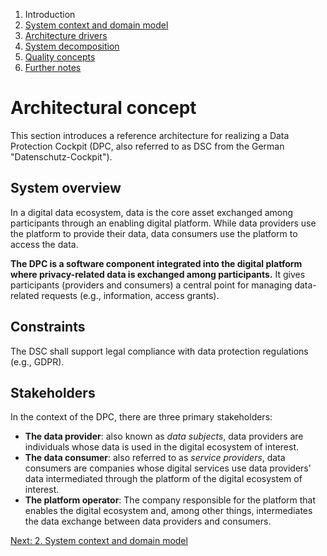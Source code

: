 1. Introduction
2. [System context and domain model](system-context.md)
3. [Architecture drivers](drivers.md)
4. [System decomposition](decomposition.md)
5. [Quality concepts](quality.md)
6. [Further notes](conclusion.md)

# Architectural concept

This section introduces a reference architecture for realizing a Data Protection Cockpit (DPC, also referred to as DSC from the German "Datenschutz-Cockpit").

<!-- - [Business context](#business-context) 
- [System overview](#system-overview)
- [Constraints](#constraints)
- [Stakeholders](#stakeholders)
-->

<!--
## Business context

tbd
-->

## System overview

In a digital data ecosystem, data is the core asset exchanged among participants through an enabling digital platform. While data providers use the platform to provide their data, data consumers use the platform to access the data. 

**The DPC is a software component integrated into the digital platform where privacy-related data is exchanged among participants.** It gives participants (providers and consumers) a central point for managing data-related requests (e.g., information, access grants).


## Constraints

The DSC shall support legal compliance with data protection regulations (e.g., GDPR).

## Stakeholders

In the context of the DPC, there are three primary stakeholders:

- **The data provider**: also known as _data subjects_, data providers are individuals whose data is used in the digital ecosystem of interest.
- **The data consumer**: also referred to as _service providers_, data consumers are companies whose digital services use data providers' data intermediated through the platform of the digital ecosystem of interest.
- **The platform operator**: The company responsible for the platform that enables the digital ecosystem and, among other things, intermediates the data exchange between data providers and consumers.


[Next: 2. System context and domain model](system-context.md)

